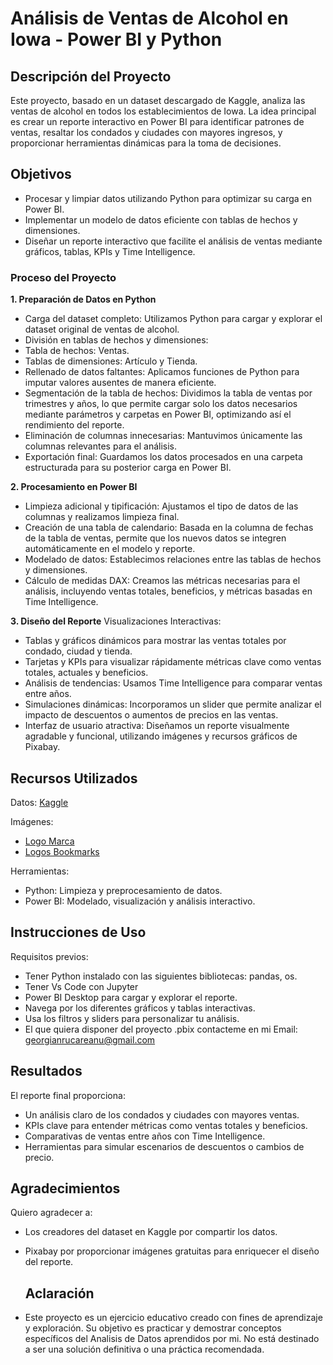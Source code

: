 # Análisis de Ventas de Alcohol en Iowa - Power BI y Python

## Descripción del Proyecto

Este proyecto, basado en un dataset descargado de Kaggle, analiza las ventas de alcohol en todos los establecimientos de Iowa. La idea principal es crear un reporte interactivo en Power BI para identificar patrones de ventas, resaltar los condados y ciudades con mayores ingresos, y proporcionar herramientas dinámicas para la toma de decisiones.

## Objetivos

- Procesar y limpiar datos utilizando Python para optimizar su carga en Power BI.
- Implementar un modelo de datos eficiente con tablas de hechos y dimensiones.
- Diseñar un reporte interactivo que facilite el análisis de ventas mediante gráficos, tablas, KPIs y Time Intelligence.

### Proceso del Proyecto

**1. Preparación de Datos en Python**
- Carga del dataset completo: Utilizamos Python para cargar y explorar el dataset original de ventas de alcohol.
- División en tablas de hechos y dimensiones:
- Tabla de hechos: Ventas.
- Tablas de dimensiones: Artículo y Tienda.
- Rellenado de datos faltantes: Aplicamos funciones de Python para imputar valores ausentes de manera eficiente.
- Segmentación de la tabla de hechos: Dividimos la tabla de ventas por trimestres y años, lo que permite cargar solo los datos necesarios mediante parámetros y carpetas en Power BI, optimizando así el rendimiento del reporte.
- Eliminación de columnas innecesarias: Mantuvimos únicamente las columnas relevantes para el análisis.
- Exportación final: Guardamos los datos procesados en una carpeta estructurada para su posterior carga en Power BI.

**2. Procesamiento en Power BI**
- Limpieza adicional y tipificación: Ajustamos el tipo de datos de las columnas y realizamos limpieza final.
- Creación de una tabla de calendario: Basada en la columna de fechas de la tabla de ventas, permite que los nuevos datos se integren automáticamente en el modelo y reporte.
- Modelado de datos: Establecimos relaciones entre las tablas de hechos y dimensiones.
- Cálculo de medidas DAX: Creamos las métricas necesarias para el análisis, incluyendo ventas totales, beneficios, y métricas basadas en Time Intelligence.

**3. Diseño del Reporte**
Visualizaciones Interactivas:
- Tablas y gráficos dinámicos para mostrar las ventas totales por condado, ciudad y tienda.
- Tarjetas y KPIs para visualizar rápidamente métricas clave como ventas totales, actuales y beneficios.
- Análisis de tendencias: Usamos Time Intelligence para comparar ventas entre años.
- Simulaciones dinámicas: Incorporamos un slider que permite analizar el impacto de descuentos o aumentos de precios en las ventas.
- Interfaz de usuario atractiva: Diseñamos un reporte visualmente agradable y funcional, utilizando imágenes y recursos gráficos de Pixabay.

## Recursos Utilizados

Datos: [Kaggle](https://www.kaggle.com/datasets/residentmario/iowa-liquor-sales)

Imágenes: 
- [Logo Marca](https://pixabay.com/es/vectors/perro-logo-resumen-animal-canino-8576035/)
- [Logos Bookmarks](https://pixabay.com/users/inspire-studio-22128832/)

Herramientas:
- Python: Limpieza y preprocesamiento de datos.
- Power BI: Modelado, visualización y análisis interactivo.

## Instrucciones de Uso

Requisitos previos:
- Tener Python instalado con las siguientes bibliotecas: pandas, os.
- Tener Vs Code con Jupyter
- Power BI Desktop para cargar y explorar el reporte.
- Navega por los diferentes gráficos y tablas interactivas.
- Usa los filtros y sliders para personalizar tu análisis.
- El que quiera disponer del proyecto .pbix contacteme en mi Email: georgianrucareanu@gmail.com

## Resultados

El reporte final proporciona:
- Un análisis claro de los condados y ciudades con mayores ventas.
- KPIs clave para entender métricas como ventas totales y beneficios.
- Comparativas de ventas entre años con Time Intelligence.
- Herramientas para simular escenarios de descuentos o cambios de precio.

## Agradecimientos

Quiero agradecer a:
- Los creadores del dataset en Kaggle por compartir los datos.
- Pixabay por proporcionar imágenes gratuitas para enriquecer el diseño del reporte.

  ## Aclaración
- Este proyecto es un ejercicio educativo creado con fines de aprendizaje y exploración. Su objetivo es practicar y demostrar conceptos específicos del Analisis de Datos aprendidos por mi. No está destinado a ser una solución definitiva o una práctica recomendada.
